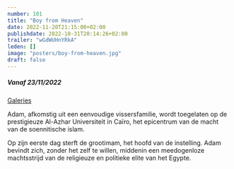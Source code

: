 ```yaml
---
number: 101
title: "Boy from Heaven"
date: 2022-11-20T21:15:00+02:00
publishdate: 2022-10-31T20:14:26+02:00
trailer: "wGdWUHnYRkA"
leden: []
image: "posters/boy-from-heaven.jpg"
draft: false
---
```


##### Vanaf 23/11/2022

[Galeries](https://galeries.be/nl/boy-from-heaven/)

Adam, afkomstig uit een eenvoudige vissersfamilie, wordt toegelaten op de prestigieuze
Al-Azhar Universiteit in Caïro, het epicentrum van de macht van de soennitische islam.
 <!--more-->
Op zijn eerste dag sterft de grootimam, het hoofd van de instelling. Adam bevindt zich,
zonder het zelf te willen, middenin een meedogenloze machtsstrijd van de religieuze
en politieke elite van het Egypte.